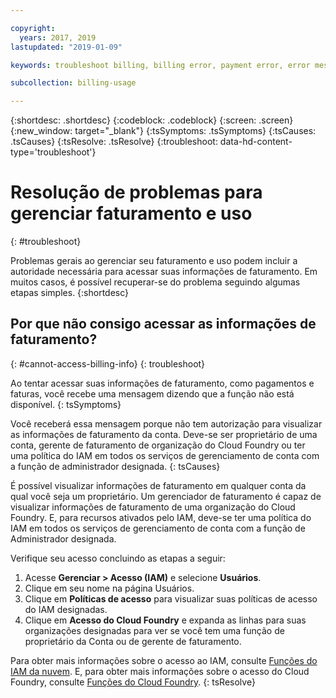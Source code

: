 ```yaml
---

copyright:
  years: 2017, 2019
lastupdated: "2019-01-09"

keywords: troubleshoot billing, billing error, payment error, error message

subcollection: billing-usage

---
```


{:shortdesc: .shortdesc}
{:codeblock: .codeblock}
{:screen: .screen}
{:new_window: target="_blank"}
{:tsSymptoms: .tsSymptoms}
{:tsCauses: .tsCauses}
{:tsResolve: .tsResolve}
{:troubleshoot: data-hd-content-type='troubleshoot'}


# Resolução de problemas para gerenciar faturamento e uso
{: #troubleshoot}

Problemas gerais ao gerenciar seu faturamento e uso podem incluir a autoridade necessária para acessar suas informações de faturamento. Em muitos casos, é possível recuperar-se do problema seguindo algumas etapas simples.
{:shortdesc}


## Por que não consigo acessar as informações de faturamento?
{: #cannot-access-billing-info}
{: troubleshoot}

Ao tentar acessar suas informações de faturamento, como pagamentos e faturas, você recebe uma mensagem dizendo que a função não está disponível.
{: tsSymptoms}

Você receberá essa mensagem porque não tem autorização para visualizar as informações de faturamento da conta. Deve-se ser proprietário de uma conta, gerente de faturamento de organização do Cloud Foundry ou ter uma política do IAM em todos os serviços de gerenciamento de conta com a função de administrador designada.
{: tsCauses}

É possível visualizar informações de faturamento em qualquer conta da qual você seja um proprietário. Um gerenciador de faturamento é capaz de visualizar informações de faturamento de uma organização do Cloud Foundry. E, para recursos ativados pelo IAM, deve-se ter uma política do IAM em todos os serviços de gerenciamento de conta com a função de Administrador designada.

Verifique seu acesso concluindo as etapas a seguir:

  1. Acesse **Gerenciar > Acesso (IAM)** e selecione **Usuários**.
  2. Clique em seu nome na página Usuários.
  3. Clique em **Políticas de acesso** para visualizar suas políticas de acesso do IAM designadas.
  4. Clique em **Acesso do Cloud Foundry** e expanda as linhas para suas organizações designadas para ver se você tem uma função de proprietário da Conta ou de gerente de faturamento.

Para obter mais informações sobre o acesso ao IAM, consulte [Funções do IAM da nuvem](/docs/iam?topic=iam-userroles). E, para obter mais informações sobre o acesso do Cloud Foundry, consulte [Funções do Cloud Foundry](/docs/iam?topic=iam-cfaccess).
{: tsResolve}
